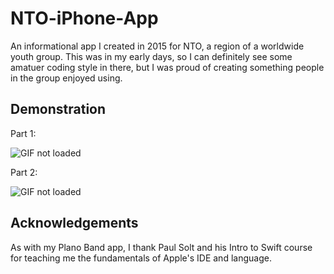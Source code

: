 # NTO-iPhone-App
An informational app I created in 2015 for NTO, a region of a worldwide youth group. This was in my early days, so I can definitely see some amatuer coding style in there, but I was proud of creating something people in the group enjoyed using.

## Demonstration
Part 1:

![GIF not loaded](https://github.com/Oblivion00/NTO-iPhone-App/blob/master/NTO1.gif)



Part 2:

![GIF not loaded](https://github.com/Oblivion00/NTO-iPhone-App/blob/master/NTO2.gif)

## Acknowledgements
As with my Plano Band app, I thank Paul Solt and his Intro to Swift course for teaching me the fundamentals of Apple's IDE and language.
